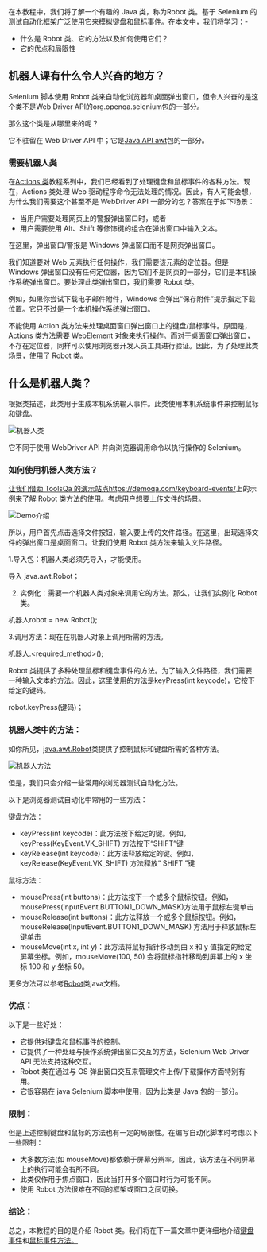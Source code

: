 在本教程中，我们将了解一个有趣的 Java 类，称为Robot 类。基于 Selenium 的测试自动化框架广泛使用它来模拟键盘和鼠标事件。在本文中，我们将学习：-

-   什么是 Robot 类、它的方法以及如何使用它们？
-   它的优点和局限性

## 机器人课有什么令人兴奋的地方？

Selenium 脚本使用 Robot 类来自动化浏览器和桌面弹出窗口，但令人兴奋的是这个类不是Web Driver API的org.openqa.selenium包的一部分。

那么这个类是从哪里来的呢？

它不驻留在 Web Driver API 中；它是[Java API awt](https://docs.oracle.com/javase/10/docs/api/java/awt/Robot.html)包的一部分。

### 需要机器人类

在[Actions 类](https://docs.oracle.com/javase/10/docs/api/java/awt/Robot.html)教程系列中，我们已经看到了处理键盘和鼠标事件的各种方法。现在，Actions 类处理 Web 驱动程序命令无法处理的情况。因此，有人可能会想，为什么我们需要这个甚至不是 WebDriver API 一部分的包？答案在于如下场景：

-   当用户需要处理网页上的警报弹出窗口时，或者
-   用户需要使用 Alt、Shift 等修饰键的组合在弹出窗口中输入文本。

在这里，弹出窗口/警报是 Windows 弹出窗口而不是网页弹出窗口。

我们知道要对 Web 元素执行任何操作，我们需要该元素的定位器。但是 Windows 弹出窗口没有任何定位器，因为它们不是网页的一部分，它们是本机操作系统弹出窗口。要处理此类弹出窗口，我们需要 Robot 类。

例如，如果你尝试下载电子邮件附件，Windows 会弹出“保存附件”提示指定下载位置。它只不过是一个本机操作系统弹出窗口。

不能使用 Action 类方法来处理桌面窗口弹出窗口上的键盘/鼠标事件。原因是，Actions 类方法需要 WebElement 对象来执行操作。而对于桌面窗口弹出窗口，不存在定位器，同样可以使用浏览器开发人员工具进行验证。因此，为了处理此类场景，使用了 Robot 类。

## 什么是机器人类？

根据类描述，此类用于生成本机系统输入事件。此类使用本机系统事件来控制鼠标和键盘。

![机器人类](https://www.toolsqa.com/gallery/selnium%20webdriver/1.Robot%20Class.png)

它不同于使用 WebDriver API 并向浏览器调用命令以执行操作的 Selenium。

### 如何使用机器人类方法？

[让我们借助 ToolsQa 的演示站点https://demoqa.com/keyboard-events/](https://demoqa.com/keyboard-events/)上的示例来了解 Robot 类方法的使用。考虑用户想要上传文件的场景。

![Demo介绍](https://www.toolsqa.com/gallery/selnium%20webdriver/2.DemoIntroduction.png)

所以，用户首先点击选择文件按钮，输入要上传的文件路径。在这里，出现选择文件的弹出窗口是桌面窗口。让我们使用 Robot 类方法来输入文件路径。

1.导入包：机器人类必须先导入，才能使用。

导入 java.awt.Robot；

2. 实例化：需要一个机器人类对象来调用它的方法。那么，让我们实例化 Robot 类。

机器人robot = new Robot();

3.调用方法：现在在机器人对象上调用所需的方法。

机器人.<required_method>();

Robot 类提供了多种处理鼠标和键盘事件的方法。为了输入文件路径，我们需要一种输入文本的方法。因此，这里使用的方法是keyPress(int keycode)，它按下给定的键码。

robot.keyPress(键码)；

### 机器人类中的方法：

如你所见，[java.awt.Robot](https://docs.oracle.com/javase/10/docs/api/java/awt/Robot.html)类提供了控制鼠标和键盘所需的各种方法。

![机器人方法](https://www.toolsqa.com/gallery/selnium%20webdriver/3.robot%20methods.png)

但是，我们只会介绍一些常用的浏览器测试自动化方法。

以下是浏览器测试自动化中常用的一些方法：

键盘方法：

-   keyPress(int keycode)：此方法按下给定的键。例如，keyPress(KeyEvent.VK_SHIFT) 方法按下“SHIFT”键
-   keyRelease(int keycode)：此方法释放给定的键。例如，keyRelease(KeyEvent.VK_SHIFT) 方法释放“ SHIFT ”键

鼠标方法：

-   mousePress(int buttons)：此方法按下一个或多个鼠标按钮。例如，mousePress(InputEvent.BUTTON1_DOWN_MASK)方法用于鼠标左键单击
-   mouseRelease(int buttons)：此方法释放一个或多个鼠标按钮。例如，mouseRelease(InputEvent.BUTTON1_DOWN_MASK) 方法用于释放鼠标左键单击
-   mouseMove(int x, int y)：此方法将鼠标指针移动到由 x 和 y 值指定的给定屏幕坐标。例如，mouseMove(100, 50) 会将鼠标指针移动到屏幕上的 x 坐标 100 和 y 坐标 50。

更多方法可以参考[Robot](https://docs.oracle.com/javase/10/docs/api/java/awt/Robot.html)类java文档。

### 优点：

以下是一些好处：

-   它提供对键盘和鼠标事件的控制。
-   它提供了一种处理与操作系统弹出窗口交互的方法，Selenium Web Driver API 无法支持这种交互。
-   Robot 类在通过与 OS 弹出窗口交互来管理文件上传/下载操作方面特别有用。
-   它很容易在 java Selenium 脚本中使用，因为此类是 Java 包的一部分。

### 限制：

但是上述控制键盘和鼠标的方法也有一定的局限性。在编写自动化脚本时考虑以下一些限制：

-   大多数方法(如 mouseMove)都依赖于屏幕分辨率，因此，该方法在不同屏幕上的执行可能会有所不同。
-   此类仅作用于焦点窗口，因此当打开多个窗口时行为可能不同。
-   使用 Robot 方法很难在不同的框架或窗口之间切换。

### 结论：

总之，本教程的目的是介绍 Robot 类。我们将在下一篇文章中更详细地介绍[键盘事件](https://www.toolsqa.com/selenium-webdriver/robot-class-keyboard-events/)和[鼠标事件方法。](https://www.toolsqa.com/selenium-webdriver/robot-class-mouse-events/)